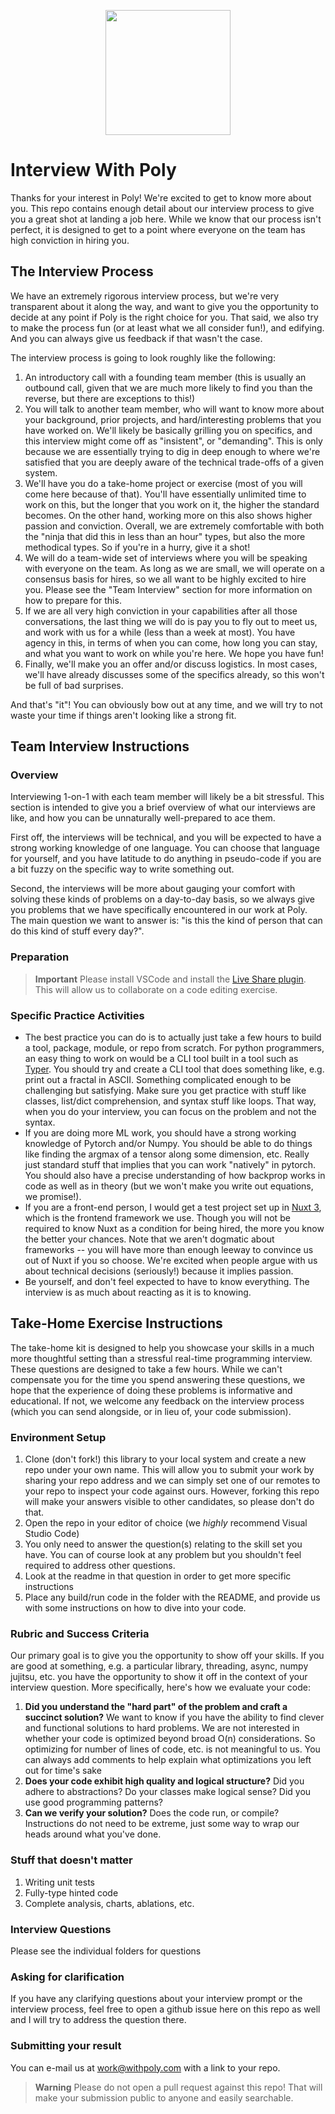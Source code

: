 <p align="center">
    <img src="https://withpoly.com/favicon.png" width="200px" />
</p>

# Interview With Poly

Thanks for your interest in Poly! We're excited to get to know more about you. This repo contains enough detail about our interview process to give you a great shot at landing a job here. While we know that our process isn't perfect, it is designed to get to a point where everyone on the team has high conviction in hiring you.

## The Interview Process

We have an extremely rigorous interview process, but we're very transparent about it along the way, and want to give you the opportunity to decide at any point if Poly is the right choice for you. That said, we also try to make the process fun (or at least what we all consider fun!), and edifying. And you can always give us feedback if that wasn't the case.

The interview process is going to look roughly like the following:

1. An introductory call with a founding team member (this is usually an outbound call, given that we are much more likely to find you than the reverse, but there are exceptions to this!)
2. You will talk to another team member, who will want to know more about your background, prior projects, and hard/interesting problems that you have worked on. We'll likely be basically grilling you on specifics, and this interview might come off as "insistent", or "demanding". This is only because we are essentially trying to dig in deep enough to where we're satisfied that you are deeply aware of the technical trade-offs of a given system.
3. We'll have you do a take-home project or exercise (most of you will come here because of that). You'll have essentially unlimited time to work on this, but the longer that you work on it, the higher the standard becomes. On the other hand, working more on this also shows higher passion and conviction. Overall, we are extremely comfortable with both the "ninja that did this in less than an hour" types, but also the more methodical types. So if you're in a hurry, give it a shot!
4. We will do a team-wide set of interviews where you will be speaking with everyone on the team. As long as we are small, we will operate on a consensus basis for hires, so we all want to be highly excited to hire you. Please see the "Team Interview" section for more information on how to prepare for this.
5. If we are all very high conviction in your capabilities after all those conversations, the last thing we will do is pay you to fly out to meet us, and work with us for a while (less than a week at most). You have agency in this, in terms of when you can come, how long you can stay, and what you want to work on while you're here. We hope you have fun!
6. Finally, we'll make you an offer and/or discuss logistics. In most cases, we'll have already discusses some of the specifics already, so this won't be full of bad surprises.

And that's "it"! You can obviously bow out at any time, and we will try to not waste your time if things aren't looking like a strong fit.

## Team Interview Instructions

### Overview

Interviewing 1-on-1 with each team member will likely be a bit stressful. This section is intended to give you a brief overview of what our interviews are like, and how you can be unnaturally well-prepared to ace them.

First off, the interviews will be technical, and you will be expected to have a strong working knowledge of one language. You can choose that language for yourself, and you have latitude to do anything in pseudo-code if you are a bit fuzzy on the specific way to write something out.

Second, the interviews will be more about gauging your comfort with solving these kinds of problems on a day-to-day basis, so we always give you problems that we have specifically encountered in our work at Poly. The main question we want to answer is: "is this the kind of person that can do this kind of stuff every day?".

### Preparation

> **Important**
> Please install VSCode and install the [Live Share plugin](https://marketplace.visualstudio.com/items?itemName=MS-vsliveshare.vsliveshare). This will allow us to collaborate on a code editing exercise.

### Specific Practice Activities

* The best practice you can do is to actually just take a few hours to build a tool, package, module, or repo from scratch. For python programmers, an easy thing to work on would be a CLI tool built in a tool such as [Typer](https://typer.tiangolo.com). You should try and create a CLI tool that does something like, e.g. print out a fractal in ASCII. Something complicated enough to be challenging but satisfying. Make sure you get practice with stuff like classes, list/dict comprehension, and syntax stuff like loops. That way, when you do your interview, you can focus on the problem and not the syntax.
* If you are doing more ML work, you should have a strong working knowledge of Pytorch and/or Numpy. You should be able to do things like finding the argmax of a tensor along some dimension, etc. Really just standard stuff that implies that you can work "natively" in pytorch. You should also have a precise understanding of how backprop works in code as well as in theory (but we won't make you write out equations, we promise!).
* If you are a front-end person, I would get a test project set up in [Nuxt 3](https://nuxt.com), which is the frontend framework we use. Though you will not be required to know Nuxt as a condition for being hired, the more you know the better your chances. Note that we aren't dogmatic about frameworks -- you will have more than enough leeway to convince us out of Nuxt if you so choose. We're excited when people argue with us about technical decisions (seriously!) because it implies passion.
* Be yourself, and don't feel expected to have to know everything. The interview is as much about reacting as it is to knowing.

## Take-Home Exercise Instructions

The take-home kit is designed to help you showcase your skills in a much more thoughtful setting than a stressful real-time programming interview. These questions are designed to take a few hours. While we can't compensate you for the time you spend answering these questions, we hope that the experience of doing these problems is informative and educational. If not, we welcome any feedback on the interview process (which you can send alongside, or in lieu of, your code submission).

### Environment Setup

1. Clone (don't fork!) this library to your local system and create a new repo under your own name. This will allow you to submit your work by sharing your repo address and we can simply set one of our remotes to your repo to inspect your code against ours. However, forking this repo will make your answers visible to other candidates, so please don't do that.
2. Open the repo in your editor of choice (we _highly_ recommend Visual Studio Code)
3. You only need to answer the question(s) relating to the skill set you have. You can of course look at any problem but you shouldn't feel required to address other questions.
4. Look at the readme in that question in order to get more specific instructions
5. Place any build/run code in the folder with the README, and provide us with some instructions on how to dive into your code.

### Rubric and Success Criteria

Our primary goal is to give you the opportunity to show off your skills. If you are good at something, e.g. a particular library, threading, async, numpy jujitsu, etc. you have the opportunity to show it off in the context of your interview question. More specifically, here's how we evaluate your code:

1. **Did you understand the "hard part" of the problem and craft a succinct solution?** We want to know if you have the ability to find clever and functional solutions to hard problems. We are not interested in whether your code is optimized beyond broad O(n) considerations. So optimizing for number of lines of code, etc. is not meaningful to us. You can always add comments to help explain what optimizations you left out for time's sake
2. **Does your code exhibit high quality and logical structure?** Did you adhere to abstractions? Do your classes make logical sense? Did you use good programming patterns?
3. **Can we verify your solution?** Does the code run, or compile? Instructions do not need to be extreme, just some way to wrap our heads around what you've done.

### Stuff that doesn't matter

1. Writing unit tests
2. Fully-type hinted code
3. Complete analysis, charts, ablations, etc.

### Interview Questions

Please see the individual folders for questions

### Asking for clarification

If you have any clarifying questions about your interview prompt or the interview process, feel free to open a github issue here on this repo as well and I will try to address the question there.

### Submitting your result

You can e-mail us at [work@withpoly.com](mailto:work@withpoly.com) with a link to your repo.

> **Warning**
> Please do not open a pull request against this repo! That will make your
> submission public to anyone and easily searchable.
